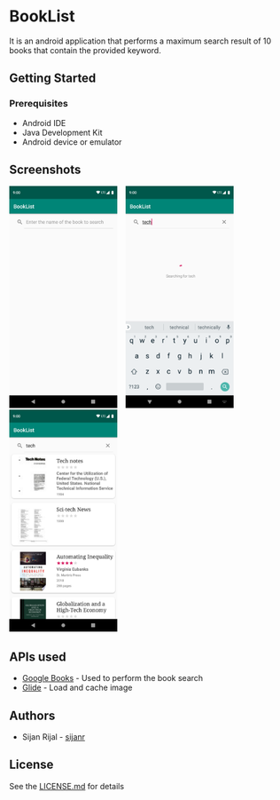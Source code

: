 # BookList
It is an android application that performs a maximum search result of 10 books that contain the provided keyword.

## Getting Started

### Prerequisites
* Android IDE
* Java Development Kit
* Android device or emulator

## Screenshots
<img src="/screenshots/screenshot_1.png" height="400">&nbsp;&nbsp;&nbsp;&nbsp;<img src="/screenshots/screenshot_2.png" height="400">&nbsp;&nbsp;&nbsp;&nbsp;<img src="/screenshots/screenshot_3.png" height="400">

## APIs used
* [Google Books](https://developers.google.com/books/) - Used to perform the book search
* [Glide](https://github.com/bumptech/glide) - Load and cache image

## Authors
* Sijan Rijal - [sijanr](https://github.com/sijanr)

## License
See the [LICENSE.md](./LICENSE) for details
